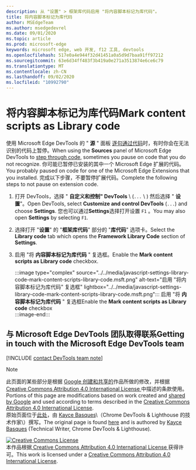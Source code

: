 ```yaml
---
description: 从 "设置" > 框架库代码启用 "将内容脚本标记为库代码"。
title: 将内容脚本标记为库代码
author: MSEdgeTeam
ms.author: msedgedevrel
ms.date: 09/01/2020
ms.topic: article
ms.prod: microsoft-edge
keywords: microsoft edge, web 开发, f12 工具, devtools
ms.openlocfilehash: 517e0a4e944f32d41451a0a5d9d7baa91ff97212
ms.sourcegitcommit: 63e6d34ff483f3b419a0e271a3513874e6ce6c79
ms.translationtype: MT
ms.contentlocale: zh-CN
ms.lasthandoff: 09/02/2020
ms.locfileid: "10992790"
---
```

<!-- Copyright Kayce Basques 

   Licensed under the Apache License, Version 2.0 (the "License");
   you may not use this file except in compliance with the License.
   You may obtain a copy of the License at

       https://www.apache.org/licenses/LICENSE-2.0

   Unless required by applicable law or agreed to in writing, software
   distributed under the License is distributed on an "AS IS" BASIS,
   WITHOUT WARRANTIES OR CONDITIONS OF ANY KIND, either express or implied.
   See the License for the specific language governing permissions and
   limitations under the License.  -->

# <span data-ttu-id="7926a-104">将内容脚本标记为库代码</span><span class="sxs-lookup"><span data-stu-id="7926a-104">Mark content scripts as Library code</span></span>  

<span data-ttu-id="7926a-105">使用 Microsoft Edge DevTools 的 " **源** " 面板 [逐句通过代码][DevToolsJavascriptStepThroughCode]时，有时你会在无法识别的代码上暂停。</span><span class="sxs-lookup"><span data-stu-id="7926a-105">When using the **Sources** panel of Microsoft Edge DevTools to [step through code][DevToolsJavascriptStepThroughCode], sometimes you pause on code that you do not recognize.</span></span>  <span data-ttu-id="7926a-106">你可能已暂停已安装的其中一个 Microsoft Edge 扩展的代码。</span><span class="sxs-lookup"><span data-stu-id="7926a-106">You probably paused on code for one of the Microsoft Edge Extensions that you installed.</span></span>  <span data-ttu-id="7926a-107">完成以下步骤，不要暂停扩展代码。</span><span class="sxs-lookup"><span data-stu-id="7926a-107">Complete the following steps to not pause on extension code.</span></span>  

1.  <span data-ttu-id="7926a-108">打开 DevTools，选择 " **自定义和控制" DevTools** \ (`...` \ ) 然后选择 " **设置**"。</span><span class="sxs-lookup"><span data-stu-id="7926a-108">Open DevTools, select **Customize and control DevTools** \(`...`\) and choose **Settings**.</span></span>  <span data-ttu-id="7926a-109">您也可以通过**Settings**选择打开设置 `F1` 。</span><span class="sxs-lookup"><span data-stu-id="7926a-109">You may also open **Settings** by selecting `F1`.</span></span>  

1.  <span data-ttu-id="7926a-110">选择打开 "**设置**" 的 "**框架库代码**" 部分的 "**库代码**" 选项卡。</span><span class="sxs-lookup"><span data-stu-id="7926a-110">Select the **Library code** tab which opens the **Framework Library Code** section of **Settings**.</span></span>  
1.  <span data-ttu-id="7926a-111">启用 "将 **内容脚本标记为库代码** " 复选框。</span><span class="sxs-lookup"><span data-stu-id="7926a-111">Enable the **Mark content scripts as Library code** checkbox.</span></span>  
    
    :::image type="complex" source="../../media/javascript-settings-library-code-mark-content-scripts-library-code.msft.png" alt-text="启用 "将内容脚本标记为库代码" 复选框" lightbox="../../media/javascript-settings-library-code-mark-content-scripts-library-code.msft.png":::
       <span data-ttu-id="7926a-113">启用 "将 **内容脚本标记为库代码** " 复选框</span><span class="sxs-lookup"><span data-stu-id="7926a-113">Enable the **Mark content scripts as Library code** checkbox</span></span>  
    :::image-end:::  
    
## <span data-ttu-id="7926a-114">与 Microsoft Edge DevTools 团队取得联系</span><span class="sxs-lookup"><span data-stu-id="7926a-114">Getting in touch with the Microsoft Edge DevTools team</span></span>  

[!INCLUDE [contact DevTools team note](../../includes/contact-devtools-team-note.md)]  

<!-- links -->  

[DevToolsJavascriptStepThroughCode]: ../index.md#step-4-step-through-the-code "步骤4：逐句通过代码-开始在 Microsoft Edge DevTools 中调试 JavaScriptMicrosoft 文档"  

> [!NOTE]
> <span data-ttu-id="7926a-116">此页面的某些部分是根据 [Google 创建和共享的][GoogleSitePolicies]作品所做的修改，并根据[ Creative Commons Attribution 4.0 International License ][CCA4IL]中描述的条款使用。</span><span class="sxs-lookup"><span data-stu-id="7926a-116">Portions of this page are modifications based on work created and [shared by Google][GoogleSitePolicies] and used according to terms described in the [Creative Commons Attribution 4.0 International License][CCA4IL].</span></span>  
> <span data-ttu-id="7926a-117">原始页面位于[此处](https://developers.google.com/web/tools/chrome-devtools/javascript/guides/blackbox-chrome-extension-scripts)，由 [Kayce Basques][KayceBasques]\（Chrome DevTools \& Lighthouse 的技术作家\）撰写。</span><span class="sxs-lookup"><span data-stu-id="7926a-117">The original page is found [here](https://developers.google.com/web/tools/chrome-devtools/javascript/guides/blackbox-chrome-extension-scripts) and is authored by [Kayce Basques][KayceBasques] \(Technical Writer, Chrome DevTools \& Lighthouse\).</span></span>  

[![Creative Commons License][CCby4Image]][CCA4IL]  
<span data-ttu-id="7926a-119">本作品根据[ Creative Commons Attribution 4.0 International License ][CCA4IL]获得许可。</span><span class="sxs-lookup"><span data-stu-id="7926a-119">This work is licensed under a [Creative Commons Attribution 4.0 International License][CCA4IL].</span></span>  

[CCA4IL]: https://creativecommons.org/licenses/by/4.0  
[CCby4Image]: https://i.creativecommons.org/l/by/4.0/88x31.png  
[GoogleSitePolicies]: https://developers.google.com/terms/site-policies  
[KayceBasques]: https://developers.google.com/web/resources/contributors/kaycebasques  
